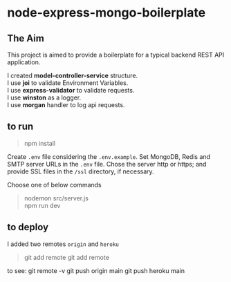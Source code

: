# node-express-mongo-boilerplate

## The Aim

This project is aimed to provide a boilerplate for a typical backend REST API application.

I created **model-controller-service** structure.  
I use **joi** to validate Environment Variables.  
I use **express-validator** to validate requests.  
I use **winston** as a logger.  
I use **morgan** handler to log api requests.

## to run

> npm install

Create `.env` file considering the `.env.example`.
Set MongoDB, Redis and SMTP server URLs in the `.env` file.
Chose the server http or https; and provide SSL files in the `/ssl` directory, if necessary.

Choose one of below commands

> nodemon src/server.js  
> npm run dev

## to deploy

I added two remotes `origin` and `heroku`

> git add remote <github-repo>
> git add remote <heroku-repo>

to see: git remote -v
git push origin main
git push heroku main
